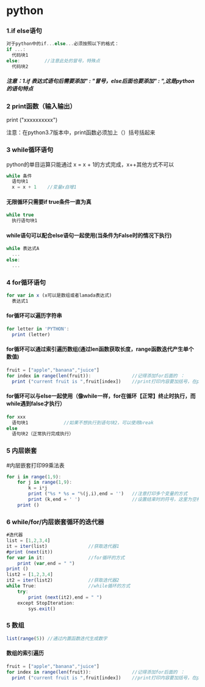 # python
### 1.if else语句
```javascript
对于python中的if...else...必须按照以下的格式：
if ...:
  代码块1
else:         //注意此处的冒号，特殊点
  代码块2
```

##### 注意：1.if 表达式语句后需要添加" : "冒号，else后面也要添加" : ",这是python的语句特点


### 2 print函数（输入输出）
print ("xxxxxxxxxx")

注意：在python3.7版本中，print函数必须加上（）括号括起来

### 3 while循环语句
python的单目运算只能通过 x = x + 1的方式完成，x++其他方式不可以
```javascript
while 条件
  语句块1
  x = x + 1    //变量x自增1
```

#### 无限循环只需要if true条件一直为真
```javascript
while true
  执行语句块1
```

#### while语句可以配合else语句一起使用(当条件为False时的情况下执行)
```javascript
while 表达式A
  ...
else:
  ...
```
 
### 4 for循环语句
```javascript
for var in x (x可以是数组或者lamada表达式)
  表达式1
```

#### for循环可以遍历字符串
```javascript
for letter in 'PYTHON':
  print (letter)
```

#### for循环可以通过索引遍历数组(通过len函数获取长度，range函数迭代产生单个数值)
```javascript
fruit = ["apple","banana","juice"]
for index in range(len(fruit)):               //记得添加for后面的 ：
  print ("current fruit is ",fruit[index])    //print打印内容要加括号，在python3.7之后
```
#### for循环可以与else一起使用（像while一样，for在循环【正常】终止时执行，而while遇到false才执行）
```javascript
for xxx
  语句块1             //如果不想执行到语句块2，可以使用break
else
  语句块2（正常执行完成执行）
```

### 5 内层嵌套
#内层嵌套打印99乘法表
```javascript
for i in range(1,9):
    for j in range(1,9):
        k = i*j
        print ("%s * %s = "%(j,i),end = '')   //注意打印多个变量的方式
        print (k,end = ' ')                   //设置结束时的符号，这里为空格，默认应该时空行的方式
    print ()
```
### 6 while/for/内层嵌套循环的迭代器
```javascript
#迭代器
list = [1,2,3,4]
it = iter(list)               //获取迭代器1
#print (next(it))
for var in it:                //for循环的方式
    print (var,end = " ")
print ()
list2 = [1,2,3,4]
it2 = iter(list2)             //获取迭代器2
while True:                   //while循环的方式
    try:
        print (next(it2),end = " ")
    except StopIteration:
        sys.exit()
```

### 5 数组
```javascript
list(range(5)) //通过内置函数迭代生成数字
```
#### 数组的索引遍历
```javascript
fruit = ["apple","banana","juice"]
for index in range(len(fruit)):               //记得添加for后面的 ：
  print ("current fruit is ",fruit[index])    //print打印内容要加括号，在python3.7之后
```
     

